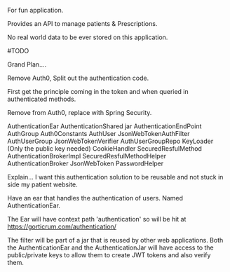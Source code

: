 For fun application.

Provides an API to manage patients & Prescriptions.

No real world data to be ever stored on this application.

#TODO

Grand Plan....

Remove Auth0, Split out the authentication code.

First get the principle coming in the token and when queried in authenticated methods.

Remove from Auth0, replace with Spring Security.


AuthenticationEar                       AuthenticationShared jar
AuthenticationEndPoint
AuthGroup                               Auth0Constants
AuthUser                                JsonWebTokenAuthFilter
AuthUserGroup                           JsonWebTokenVerifier
AuthUserGroupRepo                       KeyLoader (Only the public key needed)
CookieHandler                           SecuredResfulMethod
AuthenticationBrokerImpl                SecuredResfulMethodHelper
AuthenticationBroker                    JsonWebToken
                                        PasswordHelper
                                       
                                       
Explain...
I want this authentication solution to be reusable and not stuck in side
my patient website.

Have an ear that handles the authentication of users.  Named AuthenticationEar.

The Ear will have context path 'authentication' so will be hit at https://gorticrum.com/authentication/

The filter will be part of a jar that is reused by other web applications.
Both the AuthenticationEar and the AuthenticationJar will have access to the public/private keys
to allow them to create JWT tokens and also verify them.


